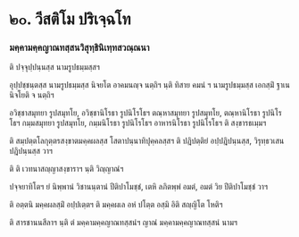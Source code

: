 <h1>๒๐. วีสติโม ปริเจฺฉโท</h1>
<h3>มคฺคามคฺคญาณทสฺสนวิสุทฺธินิเทฺทสวณฺณนา</h3>
<p> ติ ปจฺจุปฺปนฺนสฺส นามรูปธมฺมสฺสฯ</p>


<p>  อุปฺปชฺชนฺตสฺส นามรูปธมฺมสฺส  นิจยโต อาคมนญฺจ นตฺถิฯ นฺติ ทิสาย คมนํ ฯ  นามรูปธมฺมสฺส เอกสฺมิํ ฐาเน นิจโยติ จ นตฺถิฯ</p>


<p> อวิชฺชาสมุทยา รูปสมุทโย, อวิชฺชานิโรธา รูปนิโรโธฯ ตณฺหาสมุทยา รูปสมุทโย, ตณฺหานิโรธา รูปนิโรโธฯ กมฺมสมุทยา รูปสมุทโย, กมฺมนิโรธา รูปนิโรโธฯ อาหารนิโรธา รูปนิโรโธฯ ติ สงฺขารธเมฺมฯ</p>


<p> ติ สมฺปตฺตโลกุตฺตรสงฺขาตมคฺคผลสฺส โสตาปนฺนาทิปุคฺคลสฺสฯ ติ ปฎิปตฺติยํ อปฺปฎิปนฺนสฺส, วิรุทฺธวเสน ปฎิปนฺนสฺส วาฯ</p>


<p> ติ  ติ เวทนาสญฺญาสงฺขาราฯ นฺติ วิญฺญาณํฯ</p>


<p>  ปจฺจยาทิโตฯ ยํ  นิพฺพานํ  วิชานนฺตานํ ปีติปาโมชฺชํ, เตหิ ลภิตพฺพํ อมตํ, อมตํ วิย ปีติปาโมชฺชํ วาฯ</p>


<p> ติ อตฺตนิ มคฺคผลสฺมิํ อปฺปเตฺตฯ ติ มคฺคผเล อหํ ปโตฺต อสฺมิ อิติ สญฺญิโต โหติฯ</p>


<p> ติ สารชานนสีลาฯ นฺติ ตํ มคฺคามคฺคญาณทสฺสนํฯ  ญาณํ  มคฺคามคฺคญาณทสฺสนํ นามฯ</p>

</p>

</p>

</p>






